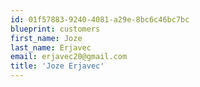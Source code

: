 ```yaml
---
id: 01f57883-9240-4081-a29e-8bc6c46bc7bc
blueprint: customers
first_name: Joze
last_name: Erjavec
email: erjavec20@gmail.com
title: 'Joze Erjavec'
---
```

